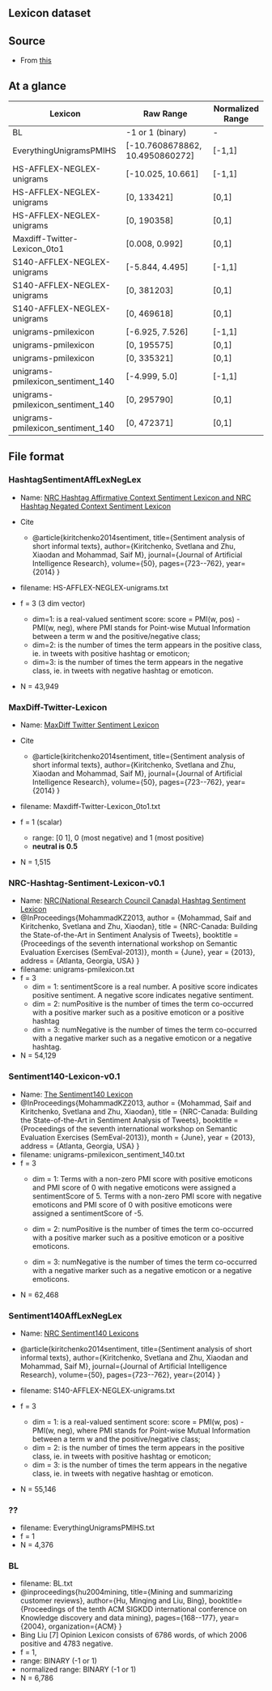 ## Lexicon dataset


## Source
* From [this](http://saifmohammad.com/WebPages/lexicons.html)


## At a glance
| Lexicon                           | Raw Range                       | Normalized Range |
|-----------------------------------|---------------------------------|------------------|
| BL                                | -1 or 1 (binary)                | -                |
| EverythingUnigramsPMIHS           | [-10.7608678862, 10.4950860272] | [-1,1]           |
| HS-AFFLEX-NEGLEX-unigrams         | [-10.025, 10.661]               | [-1,1]           |
| HS-AFFLEX-NEGLEX-unigrams         | [0, 133421]                     | [0,1]            |
| HS-AFFLEX-NEGLEX-unigrams         | [0, 190358]                     | [0,1]            |
| Maxdiff-Twitter-Lexicon_0to1      | [0.008, 0.992]                  | [0,1]            |
| S140-AFFLEX-NEGLEX-unigrams       | [-5.844, 4.495]                 | [-1,1]           |
| S140-AFFLEX-NEGLEX-unigrams       | [0, 381203]                     | [0,1]            |
| S140-AFFLEX-NEGLEX-unigrams       | [0, 469618]                     | [0,1]            |
| unigrams-pmilexicon               | [-6.925, 7.526]                 | [-1,1]           |
| unigrams-pmilexicon               | [0, 195575]                     | [0,1]            |
| unigrams-pmilexicon               | [0, 335321]                     | [0,1]            |
| unigrams-pmilexicon_sentiment_140 | [-4.999, 5.0]                   | [-1,1]           |
| unigrams-pmilexicon_sentiment_140 | [0, 295790]                     | [0,1]            |
| unigrams-pmilexicon_sentiment_140 | [0, 472371]                     | [0,1]            |



## File format

### HashtagSentimentAffLexNegLex
* Name: [NRC Hashtag Affirmative Context Sentiment Lexicon and NRC Hashtag Negated Context Sentiment Lexicon ](https://github.com/WladimirSidorenko/SemEval-2016/blob/master/scripts/data/HashtagSentimentAffLexNegLex/readme.txt)
* Cite
	* @article{kiritchenko2014sentiment,
  title={Sentiment analysis of short informal texts},
  author={Kiritchenko, Svetlana and Zhu, Xiaodan and Mohammad, Saif M},
  journal={Journal of Artificial Intelligence Research},
  volume={50},
  pages={723--762},
  year={2014}
}
* filename: HS-AFFLEX-NEGLEX-unigrams.txt
* f = 3 (3 dim vector)
	* dim=1: <score> is a real-valued sentiment score: score = PMI(w, pos) - PMI(w, neg), where PMI stands for Point-wise Mutual Information between a term w and the positive/negative class;
	* dim=2: <Npos> is the number of times the term appears in the positive class, ie. in tweets with positive hashtag or emoticon;
	* dim=3: <Nneg> is the number of times the term appears in the negative class, ie. in tweets with negative hashtag or emoticon.

* N = 43,949

### MaxDiff-Twitter-Lexicon
* Name: [MaxDiff Twitter Sentiment Lexicon](https://github.com/WladimirSidorenko/SemEval-2016/tree/master/scripts/data/MaxDiff-Twitter-Lexicon)
* Cite
	* @article{kiritchenko2014sentiment,
  title={Sentiment analysis of short informal texts},
  author={Kiritchenko, Svetlana and Zhu, Xiaodan and Mohammad, Saif M},
  journal={Journal of Artificial Intelligence Research},
  volume={50},
  pages={723--762},
  year={2014}
}

* filename: Maxdiff-Twitter-Lexicon_0to1.txt
* f = 1 (scalar)
	* range: [0 1], 0 (most negative) and 1 (most positive)
	* **neutral is 0.5**
* N = 1,515


### NRC-Hashtag-Sentiment-Lexicon-v0.1
* Name: [NRC(National Research Council Canada) Hashtag Sentiment Lexicon](https://github.com/pedrobalage/TwitterHybridClassifier/tree/master/Data/Lexicon/NRC-Hashtag-Sentiment-Lexicon-v0.1)
* @InProceedings{MohammadKZ2013,
  author    = {Mohammad, Saif and Kiritchenko, Svetlana and Zhu, Xiaodan},
  title     = {NRC-Canada: Building the State-of-the-Art in Sentiment Analysis of Tweets},
  booktitle = {Proceedings of the seventh international workshop on Semantic Evaluation Exercises (SemEval-2013)},
  month     = {June},
  year      = {2013},
  address   = {Atlanta, Georgia, USA}
}
* filename: unigrams-pmilexicon.txt
* f = 3
	* dim = 1: sentimentScore is a real number. A positive score indicates positive sentiment. A negative score indicates negative sentiment.
	* dim = 2: numPositive is the number of times the term co-occurred with a positive marker such as a positive emoticon or a positive hashtag
	* dim = 3: numNegative is the number of times the term co-occurred with a negative marker such as a negative emoticon or a negative hashtag.
* N = 54,129

### Sentiment140-Lexicon-v0.1
* Name: [The Sentiment140 Lexicon](https://github.com/felipebravom/StaticTwitterSent/tree/master/extra/Sentiment140-Lexicon-v0.1)
* @InProceedings{MohammadKZ2013,
  author    = {Mohammad, Saif and Kiritchenko, Svetlana and Zhu, Xiaodan},
  title     = {NRC-Canada: Building the State-of-the-Art in Sentiment Analysis of Tweets},
  booktitle = {Proceedings of the seventh international workshop on Semantic Evaluation Exercises (SemEval-2013)},
  month     = {June},
  year      = {2013},
  address   = {Atlanta, Georgia, USA}
}
* filename: unigrams-pmilexicon_sentiment_140.txt
* f = 3
	* dim = 1: Terms with a non-zero PMI score with positive emoticons and PMI score of 0 with negative emoticons were assigned a sentimentScore of 5.
	  Terms with a non-zero PMI score with negative emoticons and PMI score of 0 
	  with positive emoticons were assigned a sentimentScore of -5.

	* dim = 2: numPositive is the number of times the term co-occurred with a positive marker such as a positive emoticon or a positive emoticons.

	* dim = 3: numNegative is the number of times the term co-occurred with a negative marker such as a negative emoticon or a negative emoticons.
* N = 62,468

### Sentiment140AffLexNegLex
* Name: [NRC Sentiment140 Lexicons](https://github.com/balikasg/SemEval2016-Twitter_Sentiment_Evaluation/tree/master/src/lexicons/Sentiment140AffLexNegLex)
* @article{kiritchenko2014sentiment,
  title={Sentiment analysis of short informal texts},
  author={Kiritchenko, Svetlana and Zhu, Xiaodan and Mohammad, Saif M},
  journal={Journal of Artificial Intelligence Research},
  volume={50},
  pages={723--762},
  year={2014}
}

* filename: S140-AFFLEX-NEGLEX-unigrams.txt
* f = 3
	* dim = 1: <score> is a real-valued sentiment score: score = PMI(w, pos) - PMI(w, neg), where PMI stands for Point-wise Mutual Information between a term w and the positive/negative class;
	* dim = 2: <Npos> is the number of times the term appears in the positive class, ie. in tweets with positive hashtag or emoticon;
	* dim = 3: <Nneg> is the number of times the term appears in the negative class, ie. in tweets with negative hashtag or emoticon.

* N = 55,146

### ??
* filename: EverythingUnigramsPMIHS.txt
* f = 1
* N = 4,376


### BL
* filename: BL.txt
* @inproceedings{hu2004mining,
  title={Mining and summarizing customer reviews},
  author={Hu, Minqing and Liu, Bing},
  booktitle={Proceedings of the tenth ACM SIGKDD international conference on Knowledge discovery and data mining},
  pages={168--177},
  year={2004},
  organization={ACM}
}
*  Bing Liu [7] Opinion Lexicon consists of 6786 words, of which 2006 positive and 4783 negative. 
* f = 1, 
* range: BINARY (-1 or 1)
* normalized range:  BINARY (-1 or 1)
* N = 6,786

